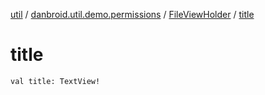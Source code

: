 [util](../../index.md) / [danbroid.util.demo.permissions](../index.md) / [FileViewHolder](index.md) / [title](./title.md)

# title

`val title: TextView!`